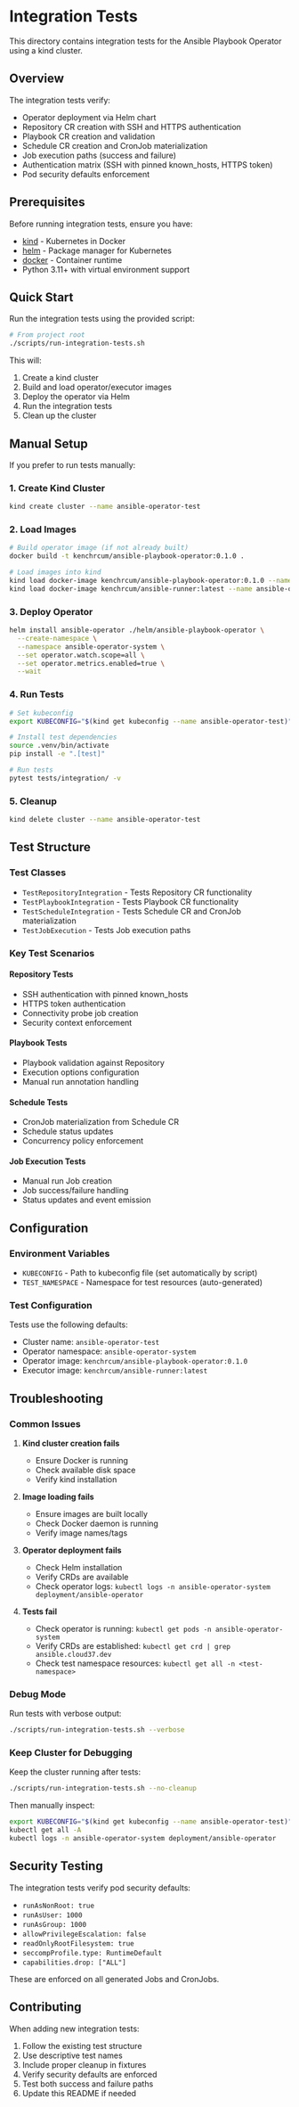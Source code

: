 # Integration Tests

This directory contains integration tests for the Ansible Playbook Operator using a kind cluster.

## Overview

The integration tests verify:

- Operator deployment via Helm chart
- Repository CR creation with SSH and HTTPS authentication
- Playbook CR creation and validation
- Schedule CR creation and CronJob materialization
- Job execution paths (success and failure)
- Authentication matrix (SSH with pinned known_hosts, HTTPS token)
- Pod security defaults enforcement

## Prerequisites

Before running integration tests, ensure you have:

- [kind](https://kind.sigs.k8s.io/) - Kubernetes in Docker
- [helm](https://helm.sh/) - Package manager for Kubernetes
- [docker](https://www.docker.com/) - Container runtime
- Python 3.11+ with virtual environment support

## Quick Start

Run the integration tests using the provided script:

```bash
# From project root
./scripts/run-integration-tests.sh
```

This will:
1. Create a kind cluster
2. Build and load operator/executor images
3. Deploy the operator via Helm
4. Run the integration tests
5. Clean up the cluster

## Manual Setup

If you prefer to run tests manually:

### 1. Create Kind Cluster

```bash
kind create cluster --name ansible-operator-test
```

### 2. Load Images

```bash
# Build operator image (if not already built)
docker build -t kenchrcum/ansible-playbook-operator:0.1.0 .

# Load images into kind
kind load docker-image kenchrcum/ansible-playbook-operator:0.1.0 --name ansible-operator-test
kind load docker-image kenchrcum/ansible-runner:latest --name ansible-operator-test
```

### 3. Deploy Operator

```bash
helm install ansible-operator ./helm/ansible-playbook-operator \
  --create-namespace \
  --namespace ansible-operator-system \
  --set operator.watch.scope=all \
  --set operator.metrics.enabled=true \
  --wait
```

### 4. Run Tests

```bash
# Set kubeconfig
export KUBECONFIG="$(kind get kubeconfig --name ansible-operator-test)"

# Install test dependencies
source .venv/bin/activate
pip install -e ".[test]"

# Run tests
pytest tests/integration/ -v
```

### 5. Cleanup

```bash
kind delete cluster --name ansible-operator-test
```

## Test Structure

### Test Classes

- `TestRepositoryIntegration` - Tests Repository CR functionality
- `TestPlaybookIntegration` - Tests Playbook CR functionality
- `TestScheduleIntegration` - Tests Schedule CR and CronJob materialization
- `TestJobExecution` - Tests Job execution paths

### Key Test Scenarios

#### Repository Tests
- SSH authentication with pinned known_hosts
- HTTPS token authentication
- Connectivity probe job creation
- Security context enforcement

#### Playbook Tests
- Playbook validation against Repository
- Execution options configuration
- Manual run annotation handling

#### Schedule Tests
- CronJob materialization from Schedule CR
- Schedule status updates
- Concurrency policy enforcement

#### Job Execution Tests
- Manual run Job creation
- Job success/failure handling
- Status updates and event emission

## Configuration

### Environment Variables

- `KUBECONFIG` - Path to kubeconfig file (set automatically by script)
- `TEST_NAMESPACE` - Namespace for test resources (auto-generated)

### Test Configuration

Tests use the following defaults:
- Cluster name: `ansible-operator-test`
- Operator namespace: `ansible-operator-system`
- Operator image: `kenchrcum/ansible-playbook-operator:0.1.0`
- Executor image: `kenchrcum/ansible-runner:latest`

## Troubleshooting

### Common Issues

1. **Kind cluster creation fails**
   - Ensure Docker is running
   - Check available disk space
   - Verify kind installation

2. **Image loading fails**
   - Ensure images are built locally
   - Check Docker daemon is running
   - Verify image names/tags

3. **Operator deployment fails**
   - Check Helm installation
   - Verify CRDs are available
   - Check operator logs: `kubectl logs -n ansible-operator-system deployment/ansible-operator`

4. **Tests fail**
   - Check operator is running: `kubectl get pods -n ansible-operator-system`
   - Verify CRDs are established: `kubectl get crd | grep ansible.cloud37.dev`
   - Check test namespace resources: `kubectl get all -n <test-namespace>`

### Debug Mode

Run tests with verbose output:

```bash
./scripts/run-integration-tests.sh --verbose
```

### Keep Cluster for Debugging

Keep the cluster running after tests:

```bash
./scripts/run-integration-tests.sh --no-cleanup
```

Then manually inspect:

```bash
export KUBECONFIG="$(kind get kubeconfig --name ansible-operator-test)"
kubectl get all -A
kubectl logs -n ansible-operator-system deployment/ansible-operator
```

## Security Testing

The integration tests verify pod security defaults:

- `runAsNonRoot: true`
- `runAsUser: 1000`
- `runAsGroup: 1000`
- `allowPrivilegeEscalation: false`
- `readOnlyRootFilesystem: true`
- `seccompProfile.type: RuntimeDefault`
- `capabilities.drop: ["ALL"]`

These are enforced on all generated Jobs and CronJobs.

## Contributing

When adding new integration tests:

1. Follow the existing test structure
2. Use descriptive test names
3. Include proper cleanup in fixtures
4. Verify security defaults are enforced
5. Test both success and failure paths
6. Update this README if needed
